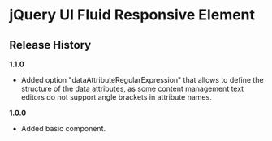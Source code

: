 # jQuery UI Fluid Responsive Element

## Release History

__1.1.0__

  * Added option "dataAttributeRegularExpression" that allows to define the structure of the data attributes,
    as some content management text editors do not support angle brackets in attribute names.
 

__1.0.0__

  * Added basic component.